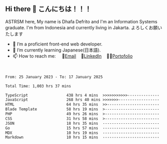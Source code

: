 ## Hi there 👋 こんにちは！！！
ASTRSM here, My name is Dhafa Defrito and I'm an Information Systems graduate. I'm from Indonesia and currently living in Jakarta. よろしくお願いたします

- 🔭 I’m a proficient front-end web developer.
- 🌱 I’m currently learning Japanese(日本語).
- 📫 How to reach me: &nbsp;&nbsp;&nbsp;&nbsp;📧[Email](ddefrito@gmail.com)&nbsp;&nbsp;&nbsp;&nbsp;💼[LinkedIn](https://www.linkedin.com/in/dhafa-defrita-rama-yudistira-9357a9229/)&nbsp;&nbsp;&nbsp;&nbsp;👨‍🎨[Portofolio](https://ddefrito.vercel.app/)
<br>
<!-- <p align="left">
<a href="https://github.com/ASTRSM">
  <img height="180em" src="https://github-readme-stats-eight-theta.vercel.app/api?username=ASTRSM&show_icons=true&theme=dracula&include_all_commits=true&count_private=true"/>
  <img height="180em" src="https://github-readme-stats-eight-theta.vercel.app/api/top-langs/?username=ASTRSM&layout=compact&langs_count=8&theme=dracula"/>
</a>
</p> -->

<!--START_SECTION:waka-->

```txt
From: 25 January 2023 - To: 17 January 2025

Total Time: 1,003 hrs 37 mins

TypeScript                 438 hrs 4 mins  >>>>>>>>>>>--------------   43.65 %
JavaScript                 268 hrs 40 mins >>>>>>>------------------   26.77 %
HTML                       64 hrs 35 mins  >>-----------------------   06.44 %
Blade Template             58 hrs 19 mins  >------------------------   05.81 %
PHP                        49 hrs 26 mins  >------------------------   04.93 %
CSS                        31 hrs 58 mins  >------------------------   03.19 %
JSON                       18 hrs 35 mins  -------------------------   01.85 %
Go                         15 hrs 57 mins  -------------------------   01.59 %
MDX                        10 hrs 19 mins  -------------------------   01.03 %
Markdown                   10 hrs 15 mins  -------------------------   01.02 %
```

<!--END_SECTION:waka-->
